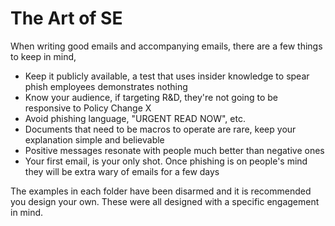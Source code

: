 # The Art of SE

When writing good emails and accompanying emails, there are a few things to keep in mind,

- Keep it publicly available, a test that uses insider knowledge to spear phish employees demonstrates nothing
- Know your audience, if targeting R&D, they're not going to be responsive to Policy Change X
- Avoid phishing language, "URGENT READ NOW", etc.
- Documents that need to be macros to operate are rare, keep your explanation simple and believable
- Positive messages resonate with people much better than negative ones
- Your first email, is your only shot. Once phishing is on people's mind they will be extra wary of emails for a few days

The examples in each folder have been disarmed and it is recommended you design your own. These were all designed with a specific engagement in mind.
